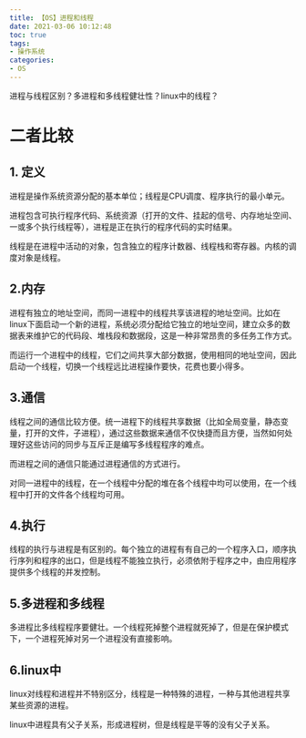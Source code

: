 ```yaml
---
title: 【OS】进程和线程
date: 2021-03-06 10:12:48
toc: true
tags:
- 操作系统
categories:
- OS
---
```

进程与线程区别？多进程和多线程健壮性？linux中的线程？

<!-- more -->

# 二者比较

## 1. 定义
进程是操作系统资源分配的基本单位；线程是CPU调度、程序执行的最小单元。

进程包含可执行程序代码、系统资源（打开的文件、挂起的信号、内存地址空间、一或多个执行线程等），进程是正在执行的程序代码的实时结果。

线程是在进程中活动的对象，包含独立的程序计数器、线程栈和寄存器。内核的调度对象是线程。

## 2.内存
进程有独立的地址空间，而同一进程中的线程共享该进程的地址空间。比如在linux下面启动一个新的进程，系统必须分配给它独立的地址空间，建立众多的数据表来维护它的代码段、堆栈段和数据段，这是一种非常昂贵的多任务工作方式。

而运行一个进程中的线程，它们之间共享大部分数据，使用相同的地址空间，因此启动一个线程，切换一个线程远比进程操作要快，花费也要小得多。

## 3.通信
线程之间的通信比较方便。统一进程下的线程共享数据（比如全局变量，静态变量，打开的文件，子进程），通过这些数据来通信不仅快捷而且方便，当然如何处理好这些访问的同步与互斥正是编写多线程程序的难点。

而进程之间的通信只能通过进程通信的方式进行。

对同一进程中的线程，在一个线程中分配的堆在各个线程中均可以使用，在一个线程中打开的文件各个线程均可用。

## 4.执行
线程的执行与进程是有区别的。每个独立的进程有有自己的一个程序入口，顺序执行序列和程序的出口，但是线程不能独立执行，必须依附于程序之中，由应用程序提供多个线程的并发控制。

## 5.多进程和多线程
多进程比多线程程序要健壮。一个线程死掉整个进程就死掉了，但是在保护模式下，一个进程死掉对另一个进程没有直接影响。

## 6.linux中
linux对线程和进程并不特别区分，线程是一种特殊的进程，一种与其他进程共享某些资源的进程。

linux中进程具有父子关系，形成进程树，但是线程是平等的没有父子关系。

